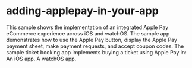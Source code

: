 # adding-applepay-in-your-app
This sample shows the implementation of an integrated Apple Pay eCommerce experience across iOS and watchOS. The sample app demonstrates how to use the Apple Pay button, display the Apple Pay payment sheet, make payment requests, and accept coupon codes.  The sample ticket booking app implements buying a ticket using Apple Pay in:  An iOS app.  A watchOS app.
